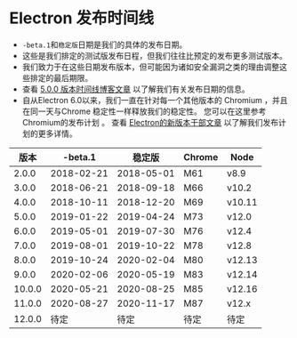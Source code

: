 # Electron 发布时间线

* `-beta.1`和`稳定版`日期是我们的具体的发布日期。
* 这些是我们排定的测试版发布日程，但我们往往比预定的发布更多测试版本。
* 我们致力于在这些日期发布版本，但可能因为诸如安全漏洞之类的理由调整这些排定的最后期限。
* 查看 [ 5.0.0 版本时间线博客文章](https://electronjs.org/blog/electron-5-0-timeline) 以了解我们有关发布日期的信息。
* 自从Electron 6.0以来，我们一直在针对每一个其他版本的 Chromium ，并且在同一天与Chrome 稳定性一样释放我们的稳定性。 您可以在这里参考Chromium的发布计划 [](https://chromiumdash.appspot.com/schedule)。 查看 [Electron的新版本干部文章](https://www.electronjs.org/blog/12-week-cadence) 以了解我们发布计划的更多详情。

| 版本     | -beta.1    | 稳定版        | Chrome | Node   |
| ------ | ---------- | ---------- | ------ | ------ |
| 2.0.0  | 2018-02-21 | 2018-05-01 | M61    | v8.9   |
| 3.0.0  | 2018-06-21 | 2018-09-18 | M66    | v10.2  |
| 4.0.0  | 2018-10-11 | 2018-12-20 | M69    | v10.11 |
| 5.0.0  | 2019-01-22 | 2019-04-24 | M73    | v12.0  |
| 6.0.0  | 2019-05-01 | 2019-07-30 | M76    | v12.4  |
| 7.0.0  | 2019-08-01 | 2019-10-22 | M78    | v12.8  |
| 8.0.0  | 2019-10-24 | 2020-02-04 | M80    | v12.13 |
| 9.0.0  | 2020-02-06 | 2020-05-19 | M83    | v12.14 |
| 10.0.0 | 2020-05-21 | 2020-08-25 | M85    | v12.16 |
| 11.0.0 | 2020-08-27 | 2020-11-17 | M87    | v12.x  |
| 12.0.0 | 待定         | 待定         | 待定     | 待定     |
